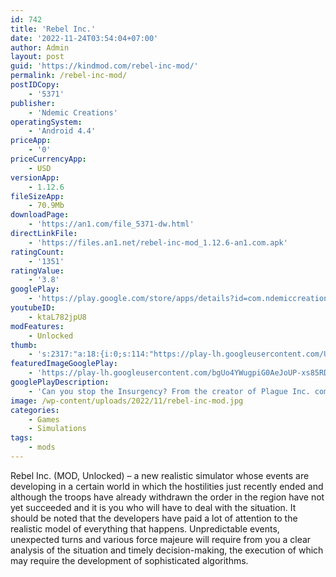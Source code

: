 ```yaml
---
id: 742
title: 'Rebel Inc.'
date: '2022-11-24T03:54:04+07:00'
author: Admin
layout: post
guid: 'https://kindmod.com/rebel-inc-mod/'
permalink: /rebel-inc-mod/
postIDCopy:
    - '5371'
publisher:
    - 'Ndemic Creations'
operatingSystem:
    - 'Android 4.4'
priceApp:
    - '0'
priceCurrencyApp:
    - USD
versionApp:
    - 1.12.6
fileSizeApp:
    - 70.9Mb
downloadPage:
    - 'https://an1.com/file_5371-dw.html'
directLinkFile:
    - 'https://files.an1.net/rebel-inc-mod_1.12.6-an1.com.apk'
ratingCount:
    - '1351'
ratingValue:
    - '3.8'
googlePlay:
    - 'https://play.google.com/store/apps/details?id=com.ndemiccreations.rebelinc'
youtubeID:
    - ktaL782jpU8
modFeatures:
    - Unlocked
thumb:
    - 's:2317:"a:18:{i:0;s:114:"https://play-lh.googleusercontent.com/UbC4Y7BwmWKIPbiLDFdL6W5ynLu3ZGULmuE3Q_Z9vAvhQ1ZVAaDsft8M7xk4I5AWtw=w526-h296";i:1;s:115:"https://play-lh.googleusercontent.com/z1RVj0P9MqcnTYE2q-G950uOSVbaFiCKz40-LZAkFKsEuiIqFtdHVwMzf3R-eKdjvUM=w526-h296";i:2;s:115:"https://play-lh.googleusercontent.com/3cbJ923Huf3lY6p1cuj4kV7biKn89-hWmm1_ld54CgZfup-Yf5OzMrdqMQr2KV7l9xw=w526-h296";i:3;s:114:"https://play-lh.googleusercontent.com/aaxSQiFtpziFCvzxETAlL9ZgMFhqyqs-6zjQPpRtGCfAMaeB4gTFaqXrbVUI20j7uA=w526-h296";i:4;s:116:"https://play-lh.googleusercontent.com/t812_fG0PkSjDawE4WUYQK_C7qk084gKOTcZvbPr5GwaU87nY1_aYfwBTQhjnDADn485=w526-h296";i:5;s:116:"https://play-lh.googleusercontent.com/H1aZAEea3ZXRR5yKSOZHgEyWhLZ7dVU8lXfSvsxo6PxA6hlvVzNNnac4txxyEZQZhqf7=w526-h296";i:6;s:115:"https://play-lh.googleusercontent.com/1fZsbjp7E31vQn2QNzBzX4hespkmD9e5dt_psHPIE-AVehsfo0RlGq2BxyHueyMavis=w526-h296";i:7;s:114:"https://play-lh.googleusercontent.com/Weop5VCp_zJiRFQA-h1K0-oijAeVY6dXNa6Ycmf91cyTqNxs0hWIQAApp5YkJpg3cg=w526-h296";i:8;s:115:"https://play-lh.googleusercontent.com/gIjT1W8ifWPxVgXg9_X0vEJrFZ751GdmzycOtudb7QoZ1gq4DYZMsa_pMx2VKipXyfQ=w526-h296";i:9;s:115:"https://play-lh.googleusercontent.com/7FpJ4Zk6BvAnWKz9wWhGlAZCaOtRn85KFqc9oJkQWBcG7iZLZoKjksofchuB0cHUeXg=w526-h296";i:10;s:115:"https://play-lh.googleusercontent.com/otV7Ae0AAfTuW9liJlYgGz14iptpnO-r8zd5TOZjm7ys53eyJBmimMuJFE1FGiBM5rk=w526-h296";i:11;s:115:"https://play-lh.googleusercontent.com/HQ3rBeC4ovAWNRuFv40y5gD6veL_-YEDVRTdDjSlITfJEGR__3QSoOuTJPBCV0wwvnk=w526-h296";i:12;s:115:"https://play-lh.googleusercontent.com/FggXU8fOu8TmMa-ruuN51xHDWW6kgbKpQLmOWCYzsGHfNOodCc1WE7xjgxs82a3t2NQ=w526-h296";i:13;s:114:"https://play-lh.googleusercontent.com/2kMtMdf3KV5xLE2DjIhwfZvnkGET8mlV-Y4i_JCD8v7LJnahWqDv8adrXvtuFVQd4g=w526-h296";i:14;s:115:"https://play-lh.googleusercontent.com/qZU__tWrnkjYCHKJIf5CIw3WPFoLLaEZaLlpSfjy7YNZCEl5oexUIWFnU1uM2ml1PQQ=w526-h296";i:15;s:114:"https://play-lh.googleusercontent.com/8eARwpWnOvA2MU5qJ1X4J2Bzbv25BTefT5WMQ20xNhakldTuZmHe5pWND3ZPzdbWww=w526-h296";i:16;s:115:"https://play-lh.googleusercontent.com/IF6BODFS_JRWymC0gwT4MHbg4yM4VEO4c5OV-86FRd5UYqdYGTjBAERm4bbFZnIMhaQ=w526-h296";i:17;s:116:"https://play-lh.googleusercontent.com/Y2xDmTDYtf7tTfqIf7Rx15mTJpZOmcOq0Gd-v3UWcBuWO-QtiPHV8Zn8UspwO9q-VEDa=w526-h296";}";'
featuredImageGooglePlay:
    - 'https://play-lh.googleusercontent.com/bgUo4YWugpiG0AeJoUP-xs85RD_1_e6b0Z8bM7vTp07NWF30mdYAO-nOvMvvvIRUZgxZ'
googlePlayDescription:
    - 'Can you stop the Insurgency? From the creator of Plague Inc. comes a unique and deeply engaging political/military strategic simulation.. The war is ‘over’ - but we all know that doesn’t mean anything. To stabilise the country, you need to balance military and civilian priorities to win the hearts and minds of the people, whilst also stopping insurgents from seizing power!. Rebel Inc. is the brand new game from the creator of ‘Plague Inc.’ Rebel Inc. offers a deeply engaging, strategic challenge inspired by the complexities and consequences of modern counter insurgency.'
image: /wp-content/uploads/2022/11/rebel-inc-mod.jpg
categories:
    - Games
    - Simulations
tags:
    - mods
---
```


Rebel Inc. (MOD, Unlocked) – a new realistic simulator whose events are developing in a certain world in which the hostilities just recently ended and although the troops have already withdrawn the order in the region have not yet succeeded and it is you who will have to deal with the situation. It should be noted that the developers have paid a lot of attention to the realistic model of everything that happens. Unpredictable events, unexpected turns and various force majeure will require from you a clear analysis of the situation and timely decision-making, the execution of which may require the development of sophisticated algorithms.